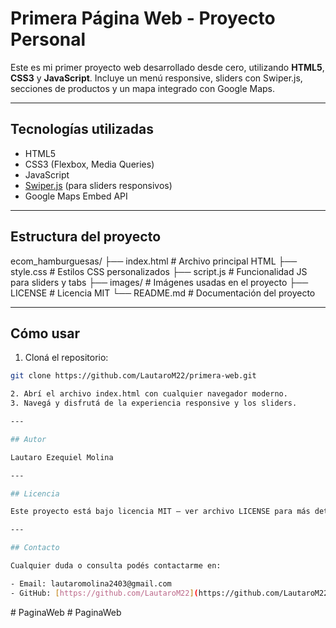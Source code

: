 # Primera Página Web - Proyecto Personal

Este es mi primer proyecto web desarrollado desde cero, utilizando **HTML5**, **CSS3** y **JavaScript**. Incluye un menú responsive, sliders con Swiper.js, secciones de productos y un mapa integrado con Google Maps.

---

## Tecnologías utilizadas

- HTML5
- CSS3 (Flexbox, Media Queries)
- JavaScript
- [Swiper.js](https://swiperjs.com/) (para sliders responsivos)
- Google Maps Embed API

---

## Estructura del proyecto

ecom_hamburguesas/
├── index.html # Archivo principal HTML
├── style.css # Estilos CSS personalizados
├── script.js # Funcionalidad JS para sliders y tabs
├── images/ # Imágenes usadas en el proyecto
├── LICENSE # Licencia MIT
└── README.md # Documentación del proyecto

---

## Cómo usar

1. Cloná el repositorio:

```bash
git clone https://github.com/LautaroM22/primera-web.git

2. Abrí el archivo index.html con cualquier navegador moderno.
3. Navegá y disfrutá de la experiencia responsive y los sliders.

---

## Autor

Lautaro Ezequiel Molina

---

## Licencia

Este proyecto está bajo licencia MIT — ver archivo LICENSE para más detalles.

---

## Contacto

Cualquier duda o consulta podés contactarme en:

- Email: lautaromolina2403@gmail.com
- GitHub: [https://github.com/LautaroM22](https://github.com/LautaroM22)
```
#   P a g i n a W e b 
 
 #   P a g i n a W e b 
 
 
